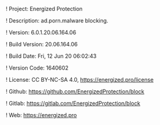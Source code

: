 ! Project: Energized Protection

! Description: ad.porn.malware blocking.

! Version: 6.0.1.20.06.164.06

! Build Version: 20.06.164.06

! Build Date: Fri, 12 Jun 20 06:02:43

! Version Code: 1640602

! License: CC BY-NC-SA 4.0, https://energized.pro/license

! Github: https://github.com/EnergizedProtection/block

! Gitlab: https://gitlab.com/EnergizedProtection/block


! Web: https://energized.pro
